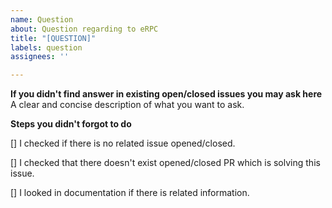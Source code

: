 ```yaml
---
name: Question
about: Question regarding to eRPC
title: "[QUESTION]"
labels: question
assignees: ''

---
```


**If you didn't find answer in existing open/closed issues you may ask here**
A clear and concise description of what you want to ask.

**Steps you didn't forgot to do**

[] I checked if there is no related issue opened/closed.

[] I checked that there doesn't exist opened/closed PR which is solving this issue.

[] I looked in documentation if there is related information.
